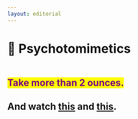 ```yaml
---
layout: editorial
---
```


# 🍄 Psychotomimetics

<figure><img src="../../../../../../.gitbook/assets/pexels-btgl-♡-19708616.jpg" alt=""><figcaption></figcaption></figure>

## <mark style="color:purple;">Take more than 2 ounces.</mark>

## And watch [this](https://fantasticfungi.com/) and [this](https://www.youtube.com/watch?v=HGqFxjQI3is).
